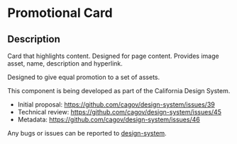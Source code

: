 # Promotional Card

## Description
Card that highlights content. Designed for page content. Provides image asset, name, description and hyperlink.

Designed to give equal promotion to a set of assets.

This component is being developed as part of the California Design System.
* Initial proposal: https://github.com/cagov/design-system/issues/39
* Technical review: https://github.com/cagov/design-system/issues/45
* Metadata: https://github.com/cagov/design-system/issues/46

Any bugs or issues can be reported to [design-system](https://github.com/cagov/design-system).